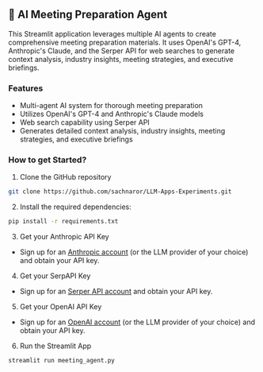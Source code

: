## 📝 AI Meeting Preparation Agent
This Streamlit application leverages multiple AI agents to create comprehensive meeting preparation materials. It uses OpenAI's GPT-4, Anthropic's Claude, and the Serper API for web searches to generate context analysis, industry insights, meeting strategies, and executive briefings.

### Features

- Multi-agent AI system for thorough meeting preparation
- Utilizes OpenAI's GPT-4 and Anthropic's Claude models
- Web search capability using Serper API
- Generates detailed context analysis, industry insights, meeting strategies, and executive briefings

### How to get Started?

1. Clone the GitHub repository

```bash
git clone https://github.com/sachnaror/LLM-Apps-Experiments.git
```
2. Install the required dependencies:

```bash
pip install -r requirements.txt
```
3. Get your Anthropic API Key

- Sign up for an [Anthropic account](https://console.anthropic.com) (or the LLM provider of your choice) and obtain your API key.

4. Get your SerpAPI Key

- Sign up for an [Serper API account](https://serper.dev/) and obtain your API key.

5. Get your OpenAI API Key

- Sign up for an [OpenAI account](https://platform.openai.com/) (or the LLM provider of your choice) and obtain your API key.

6. Run the Streamlit App
```bash
streamlit run meeting_agent.py
```
